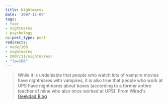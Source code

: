 ```yaml
---
title: Nightmares
date: '2007-11-09'
tags:
- fear
- nightmares
- psychology
wp:post_type: post
redirects:
- node/168
- nightmares
- 2007/11/nightmares/
- "?p=168"
---
```


> While it is undeniable that people who watch lots of vampire movies have nightmares with vampires, it is also true that people who work at UPS have nightmares about boxes (according to a former anthro teacher of mine who also once worked at UPS).
From Wired's [Geekdad Blog](http://blog.wired.com/geekdad/2007/11/you-let-our-c-1.html)
